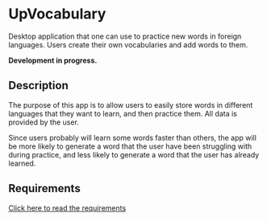 # UpVocabulary
Desktop application that one can use to practice new words in foreign languages. Users create their own vocabularies and add words to them.

**Development in progress.**

## Description
The purpose of this app is to allow users to easily store words in different languages that they want to learn, and then practice them. All data is provided by the user.

Since users probably will learn some words faster than others, the app will be more likely to generate a word that the user have been struggling with during practice, and less likely to generate a word that the user has already learned.

## Requirements
[Click here to read the requirements](https://github.com/christopherlindberg1/UpVocabulary/blob/main/Requirements.md)

